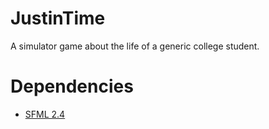 # JustinTime
A simulator game about the life of a generic college student.

# Dependencies
* [SFML 2.4](http://www.sfml-dev.org/)
